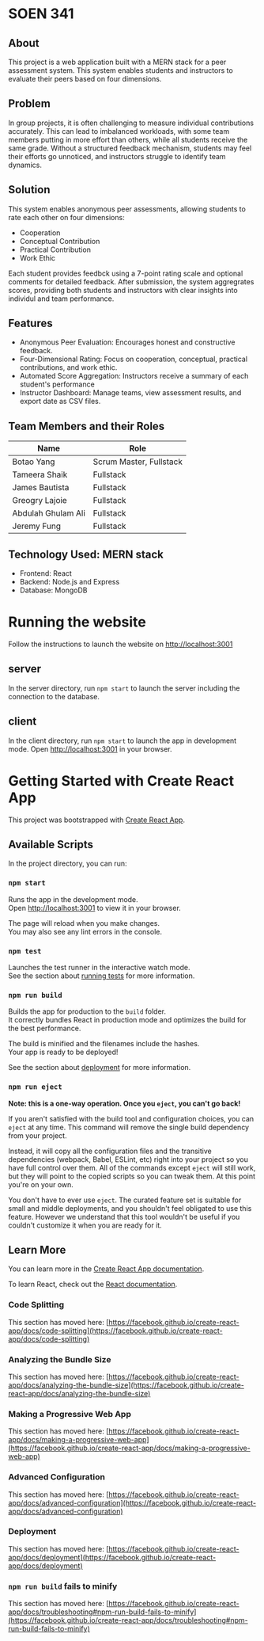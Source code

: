 # SOEN 341

## About

This project is a web application built with a MERN stack for a peer assessment system. This system enables students and instructors to evaluate their peers based on four dimensions.

## Problem

In group projects, it is often challenging to measure individual contributions accurately. This can lead to imbalanced workloads, with some team members putting in more effort than others, while all students receive the same grade. Without a structured feedback mechanism, students may feel their efforts go unnoticed, and instructors struggle to identify team dynamics.

## Solution 

This system enables anonymous peer assessments, allowing students to rate each other on four dimensions:
* Cooperation
* Conceptual Contribution
* Practical Contribution
* Work Ethic

 Each student provides feedbck using a 7-point rating scale and optional comments for detailed feedback. After submission, the system aggregrates scores, providing both students and instructors with clear insights into individul and team performance. 
 

## Features 
* Anonymous Peer Evaluation: Encourages honest and constructive feedback.
* Four-Dimensional Rating: Focus on cooperation, conceptual, practical contributions, and work ethic.
* Automated Score Aggregation: Instructors receive a summary of each student's performance
* Instructor Dashboard: Manage teams, view assessment results, and export date as CSV files.

## Team Members and their Roles

|   Name     | Role   |
------------ |---------
| Botao Yang | Scrum Master, Fullstack|
| Tameera Shaik | Fullstack|
|James Bautista | Fullstack|
|Greogry Lajoie | Fullstack|
|Abdulah Ghulam Ali| Fullstack|
|Jeremy Fung| Fullstack|

## Technology Used: MERN stack
* Frontend: React
* Backend: Node.js and Express
* Database: MongoDB

# Running the website

Follow the instructions to launch the website on [http://localhost:3001](http://localhost:3001)

## server

In the server directory, run `npm start` to launch the server including the connection to the database.

## client

In the client directory, run `npm start` to launch the app in development mode.
Open [http://localhost:3001](http://localhost:3001) in your browser.

# Getting Started with Create React App

This project was bootstrapped with [Create React App](https://github.com/facebook/create-react-app).

## Available Scripts

In the project directory, you can run:

### `npm start`

Runs the app in the development mode.\
Open [http://localhost:3001](http://localhost:3001) to view it in your browser.

The page will reload when you make changes.\
You may also see any lint errors in the console.

### `npm test`

Launches the test runner in the interactive watch mode.\
See the section about [running tests](https://facebook.github.io/create-react-app/docs/running-tests) for more information.

### `npm run build`

Builds the app for production to the `build` folder.\
It correctly bundles React in production mode and optimizes the build for the best performance.

The build is minified and the filenames include the hashes.\
Your app is ready to be deployed!

See the section about [deployment](https://facebook.github.io/create-react-app/docs/deployment) for more information.

### `npm run eject`

**Note: this is a one-way operation. Once you `eject`, you can't go back!**

If you aren't satisfied with the build tool and configuration choices, you can `eject` at any time. This command will remove the single build dependency from your project.

Instead, it will copy all the configuration files and the transitive dependencies (webpack, Babel, ESLint, etc) right into your project so you have full control over them. All of the commands except `eject` will still work, but they will point to the copied scripts so you can tweak them. At this point you're on your own.

You don't have to ever use `eject`. The curated feature set is suitable for small and middle deployments, and you shouldn't feel obligated to use this feature. However we understand that this tool wouldn't be useful if you couldn't customize it when you are ready for it.

## Learn More

You can learn more in the [Create React App documentation](https://facebook.github.io/create-react-app/docs/getting-started).

To learn React, check out the [React documentation](https://reactjs.org/).

### Code Splitting

This section has moved here: [https://facebook.github.io/create-react-app/docs/code-splitting](https://facebook.github.io/create-react-app/docs/code-splitting)

### Analyzing the Bundle Size

This section has moved here: [https://facebook.github.io/create-react-app/docs/analyzing-the-bundle-size](https://facebook.github.io/create-react-app/docs/analyzing-the-bundle-size)

### Making a Progressive Web App

This section has moved here: [https://facebook.github.io/create-react-app/docs/making-a-progressive-web-app](https://facebook.github.io/create-react-app/docs/making-a-progressive-web-app)

### Advanced Configuration

This section has moved here: [https://facebook.github.io/create-react-app/docs/advanced-configuration](https://facebook.github.io/create-react-app/docs/advanced-configuration)

### Deployment

This section has moved here: [https://facebook.github.io/create-react-app/docs/deployment](https://facebook.github.io/create-react-app/docs/deployment)

### `npm run build` fails to minify

This section has moved here: [https://facebook.github.io/create-react-app/docs/troubleshooting#npm-run-build-fails-to-minify](https://facebook.github.io/create-react-app/docs/troubleshooting#npm-run-build-fails-to-minify)
